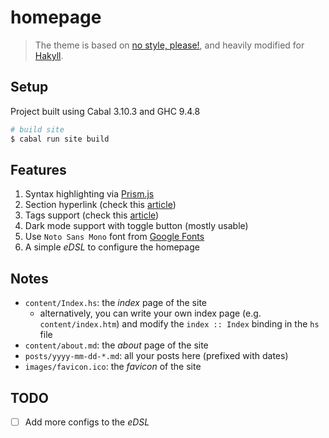 # homepage

> The theme is based on [no style, please!](https://github.com/riggraz/no-style-please), and heavily modified for [Hakyll](https://jaspervdj.be/hakyll/).

## Setup

Project built using Cabal 3.10.3 and GHC 9.4.8

```sh
# build site
$ cabal run site build
```

## Features

1. Syntax highlighting via [Prism.js](https://prismjs.com)
2. Section hyperlink (check this [article](https://frasertweedale.github.io/blog-fp/posts/2020-12-10-hakyll-section-links.html))
3. Tags support (check this [article](https://myme.no/posts/2023-01-13-adding-tags-to-hakyll.html))
4. Dark mode support with toggle button (mostly usable)
5. Use `Noto Sans Mono` font from [Google Fonts](https://fonts.google.com/noto/specimen/Noto+Sans+Mono)
6. A simple _eDSL_ to configure the homepage

## Notes

- `content/Index.hs`: the _index_ page of the site
  - alternatively, you can write your own index page (e.g. `content/index.htm`) and modify the `index :: Index` binding in the `hs` file
- `content/about.md`: the _about_ page of the site
- `posts/yyyy-mm-dd-*.md`: all your posts here (prefixed with dates)
- `images/favicon.ico`: the _favicon_ of the site

## TODO

- [ ] Add more configs to the _eDSL_

